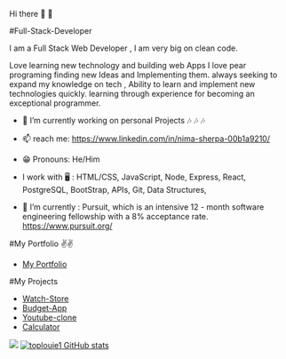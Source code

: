  Hi there 👋 👋
 
#Full-Stack-Developer

I am a Full Stack Web Developer ,
I am very big on clean code.

Love learning new technology and building web Apps 
I love pear programing finding new Ideas and Implementing them.
always seeking to expand my knowledge on tech , Ability to learn and implement new technologies quickly.
learning through experience for becoming an exceptional programmer.

- 🔭  I’m currently working on personal Projects 🎶 🎶 🎶
- 📫  reach me: https://www.linkedin.com/in/nima-sherpa-00b1a9210/ 
- 😁  Pronouns: He/Him 
-  I work with 🖥 :  HTML/CSS, JavaScript, Node, Express, React, PostgreSQL, BootStrap, APIs, Git, Data Structures,

- 🌱  I’m currently : Pursuit, which is an intensive 12 - month software engineering fellowship with a 8% acceptance rate. https://www.pursuit.org/

#My Portfolio ✌✌️
- [My Portfolio](https://pedantic-montalcini-3d984f.netlify.app/)

#My Projects
- [Watch-Store](https://musing-euler-08cdda.netlify.app/)
- [Budget-App](https://practical-meninsky-218376.netlify.app/)
- [Youtube-clone](https://youtube-clonana.netlify.app/)
- [Calculator](https://nima-sherpa-calculator.netlify.app/)

<a href="https://www.codewars.com/users/toplouie1"><img src="https://www.codewars.com/users/toplouie1/badges/large"/></a>
[![toplouie1 GitHub stats](https://github-readme-stats.vercel.app/api?username=toplouie1&show_icons=true&theme=dark)](https://github.com/toplouie1/github-readme-stats)





